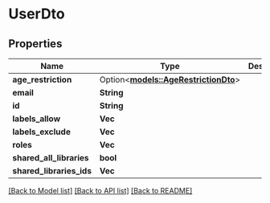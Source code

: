 # UserDto

## Properties

Name | Type | Description | Notes
------------ | ------------- | ------------- | -------------
**age_restriction** | Option<[**models::AgeRestrictionDto**](AgeRestrictionDto.md)> |  | [optional]
**email** | **String** |  | 
**id** | **String** |  | 
**labels_allow** | **Vec<String>** |  | 
**labels_exclude** | **Vec<String>** |  | 
**roles** | **Vec<String>** |  | 
**shared_all_libraries** | **bool** |  | 
**shared_libraries_ids** | **Vec<String>** |  | 

[[Back to Model list]](../README.md#documentation-for-models) [[Back to API list]](../README.md#documentation-for-api-endpoints) [[Back to README]](../README.md)


